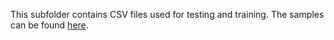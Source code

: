 This subfolder contains CSV files used for testing and training. The samples can be found [here](https://drive.google.com/drive/folders/1Vh44-FaknzOxHqD6Nb-FplXqLDJNMcUc?usp=drive_link).